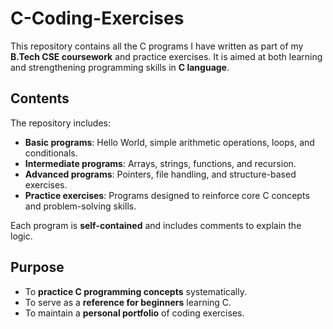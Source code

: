 # C-Coding-Exercises

This repository contains all the C programs I have written as part of my **B.Tech CSE coursework** and practice exercises. It is aimed at both learning and strengthening programming skills in **C language**.

## Contents

The repository includes:

- **Basic programs**: Hello World, simple arithmetic operations, loops, and conditionals.
- **Intermediate programs**: Arrays, strings, functions, and recursion.
- **Advanced programs**: Pointers, file handling, and structure-based exercises.
- **Practice exercises**: Programs designed to reinforce core C concepts and problem-solving skills.

Each program is **self-contained** and includes comments to explain the logic.

## Purpose

- To **practice C programming concepts** systematically.  
- To serve as a **reference for beginners** learning C.  
- To maintain a **personal portfolio** of coding exercises.
